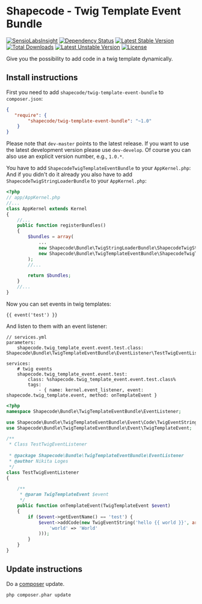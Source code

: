 Shapecode - Twig Template Event Bundle
=======================

[![SensioLabsInsight](https://insight.sensiolabs.com/projects/7d09594f-48b2-4748-b965-f10330bf31fd/mini.png)](https://insight.sensiolabs.com/projects/7d09594f-48b2-4748-b965-f10330bf31fd)
[![Dependency Status](https://www.versioneye.com/user/projects/5589a217306662001d0001b2/badge.svg?style=flat)](https://www.versioneye.com/user/projects/5589a217306662001d0001b2)
[![Latest Stable Version](https://poser.pugx.org/shapecode/twig-template-event-bundle/v/stable)](https://packagist.org/packages/shapecode/twig-template-event-bundle)
[![Total Downloads](https://poser.pugx.org/shapecode/twig-template-event-bundle/downloads)](https://packagist.org/packages/shapecode/twig-template-event-bundle)
[![Latest Unstable Version](https://poser.pugx.org/shapecode/twig-template-event-bundle/v/unstable)](https://packagist.org/packages/shapecode/twig-template-event-bundle)
[![License](https://poser.pugx.org/shapecode/twig-template-event-bundle/license)](https://packagist.org/packages/shapecode/twig-template-event-bundle)

Give you the possibility to add code in a twig template dynamically.

Install instructions
--------------------------------

First you need to add `shapecode/twig-template-event-bundle` to `composer.json`:

``` json
{
   "require": {
        "shapecode/twig-template-event-bundle": "~1.0"
    }
}
```

Please note that `dev-master` points to the latest release. If you want to use the latest development version please use `dev-develop`. Of course you can also use an explicit version number, e.g., `1.0.*`.

You have to add `ShapecodeTwigTemplateEventBundle` to your `AppKernel.php`:
And if you didn't do it already you also have to add `ShapecodeTwigStringLoaderBundle` to your `AppKernel.php`:

``` php
<?php
// app/AppKernel.php
//...
class AppKernel extends Kernel
{
    //...
    public function registerBundles()
    {
        $bundles = array(
            ...
            new Shapecode\Bundle\TwigStringLoaderBundle\ShapecodeTwigStringLoaderBundle(),
            new Shapecode\Bundle\TwigTemplateEventBundle\ShapecodeTwigTemplateEventBundle(),
        );
        //...

        return $bundles;
    }
    //...
}
```

Now you can set events in twig templates:

``` twig
{{ event('test') }}
```

And listen to them with an event listener:

``` 
// services.yml
parameters:
    shapecode.twig_template_event.event.test.class: Shapecode\Bundle\TwigTemplateEventBundle\EventListener\TestTwigEventListener

services:
    # twig events
    shapecode.twig_template_event.event.test:
        class: %shapecode.twig_template_event.event.test.class%
        tags:
            - { name: kernel.event_listener, event: shapecode.twig_template.event, method: onTemplateEvent }
```

``` php
<?php
namespace Shapecode\Bundle\TwigTemplateEventBundle\EventListener;

use Shapecode\Bundle\TwigTemplateEventBundle\Event\Code\TwigEventString;
use Shapecode\Bundle\TwigTemplateEventBundle\Event\TwigTemplateEvent;

/**
 * Class TestTwigEventListener
 
 * @package Shapecode\Bundle\TwigTemplateEventBundle\EventListener
 * @author Nikita Loges
 */
class TestTwigEventListener
{

    /**
     * @param TwigTemplateEvent $event
     */
    public function onTemplateEvent(TwigTemplateEvent $event)
    {
        if ($event->getEventName() == 'test') {
            $event->addCode(new TwigEventString('hello {{ world }}', array(
                'world' => 'World'
            )));
        }
    }
}
```

Update instructions
---------------------------

Do a [composer](https://getcomposer.org/doc/00-intro.md) update.

```bash
php composer.phar update
```
